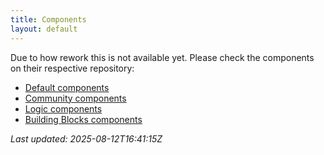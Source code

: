 ```yaml
---
title: Components
layout: default
---
```


Due to how rework this is not available yet.
Please check the components on their respective repository:
- [Default components](https://github.com/BigstoneDevelopment/default-components-addon)
- [Community components](https://github.com/BigstoneDevelopment/community-components-addon)
- [Logic components](https://github.com/BigstoneDevelopment/logic-components-addon)
- [Building Blocks components](https://github.com/BigstoneDevelopment/building-blocks-addon)

_Last updated: 2025-08-12T16:41:15Z_
